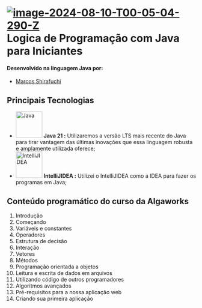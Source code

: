 
# <a href="https://imgbb.com/"><img src="https://i.ibb.co/LYZ7Gsc/image-2024-08-10-T00-05-04-290-Z.png" alt="image-2024-08-10-T00-05-04-290-Z" border="0"></a> Logica de Programação com Java para Iniciantes

#### Desenvolvido na linguagem Java por:
- [Marcos Shirafuchi](https://github.com/marcosfshirafuchi)

## Principais Tecnologias

- <img width="70px" src="https://cdn.jsdelivr.net/gh/devicons/devicon@latest/icons/java/java-original-wordmark.svg" title = "Java" /> <b>Java 21 :</b> Utilizaremos a versão LTS mais recente do Java para tirar vantagem das últimas inovações que essa linguagem robusta e amplamente utilizada oferece;
- <img width="70px" src="https://cdn.jsdelivr.net/gh/devicons/devicon@latest/icons/intellij/intellij-original.svg" title = "IntelliJIDEA" /> <b>IntelliJIDEA :</b> Utilizei o IntelliJIDEA como a IDEA para fazer os programas em Java;



## Conteúdo programático do curso da Algaworks
1. Introdução
2. Começando
3. Variáveis e constantes
4. Operadores
5. Estrutura de decisão
6. Interação
7. Vetores
8. Métodos
9. Programação orientada a objetos
10. Leitura e escrita de dados em arquivos
11. Utilizando código de outros programadores
12. Algoritmos avançados
13. Pré-requisitos para a nossa aplicação web
14. Criando sua primeira aplicação


